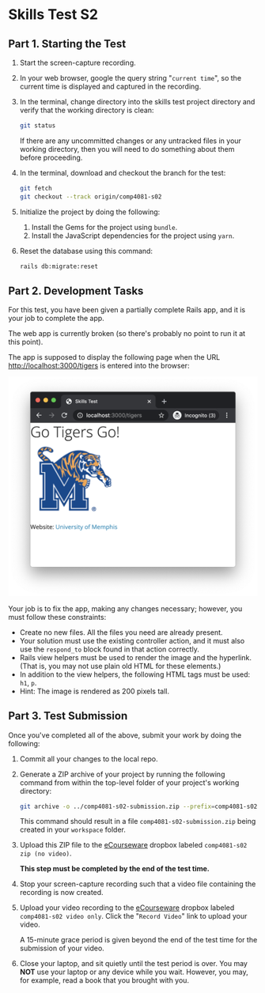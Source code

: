 # Skills Test S2

## Part 1. Starting the Test

1. Start the screen-capture recording.

1. In your web browser, google the query string "`current time`", so the current time is displayed and captured in the recording.

1. In the terminal, change directory into the skills test project directory and verify that the working directory is clean:

    ```bash
    git status
    ```

    If there are any uncommitted changes or any untracked files in your working directory, then you will need to do something about them before proceeding.

1. In the terminal, download and checkout the branch for the test:

    ```bash
    git fetch
    git checkout --track origin/comp4081-s02
    ```

1. Initialize the project by doing the following:
   1. Install the Gems for the project using `bundle`.
   1. Install the JavaScript dependencies for the project using `yarn`.

1. Reset the database using this command:

    ```bash
    rails db:migrate:reset
    ```

## Part 2. Development Tasks

For this test, you have been given a partially complete Rails app, and it is your job to complete the app.

The web app is currently broken (so there's probably no point to run it at this point).

The app is supposed to display the following page when the URL <http://localhost:3000/tigers> is entered into the browser:

![A screen shot of a webpage](./comp4081-s02_after_page.png)

Your job is to fix the app, making any changes necessary; however, you must follow these constraints:

- Create no new files. All the files you need are already present.
- Your solution must use the existing controller action, and it must also use the `respond_to` block found in that action correctly.
- Rails view helpers must be used to render the image and the hyperlink. (That is, you may not use plain old HTML for these elements.)
- In addition to the view helpers, the following HTML tags must be used: `h1`, `p`.
- Hint: The image is rendered as 200 pixels tall.

## Part 3. Test Submission

Once you've completed all of the above, submit your work by doing the following:

1. Commit all your changes to the local repo.

1. Generate a ZIP archive of your project by running the following command from within the top-level folder of your project's working directory:

    ```bash
    git archive -o ../comp4081-s02-submission.zip --prefix=comp4081-s02-submission/ HEAD
    ```

    This command should result in a file `comp4081-s02-submission.zip` being created in your `workspace` folder.

1. Upload this ZIP file to the [eCourseware](https://elearn.memphis.edu/) dropbox labeled `comp4081-s02 zip (no video)`.

    **This step must be completed by the end of the test time.**

1. Stop your screen-capture recording such that a video file containing the recording is now created.

1. Upload your video recording to the [eCourseware](https://elearn.memphis.edu/) dropbox labeled `comp4081-s02 video only`. Click the "`Record Video`" link to upload your video.

    A 15-minute grace period is given beyond the end of the test time for the submission of your video.

1. Close your laptop, and sit quietly until the test period is over. You may **NOT** use your laptop or any device while you wait. However, you may, for example, read a book that you brought with you.

